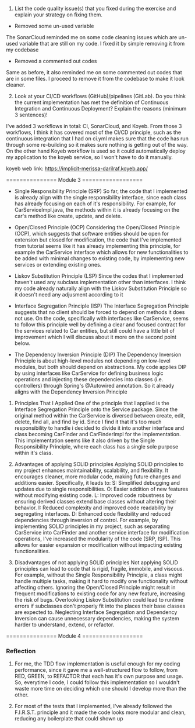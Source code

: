 1. List the code quality issue(s) that you fixed during the exercise and explain your strategy on fixing them.

- Removed some un-used variable

The SonarCloud reminded me on some code cleaning issues which are un-used variable that are still on my code.
I fixed it by simple removing it from my codebase

- Removed a commented out codes

Same as before, it also reminded me on some commented out codes that are in some files. I proceed to remove it from the codebase to make it look cleaner.

2. Look at your CI/CD workflows (GitHub)/pipelines (GitLab). Do you think the current implementation has met the definition of Continuous Integration and Continuous Deployment? Explain the reasons (minimum 3 sentences)!

I've added 3 workflows in total: CI, SonarCloud, and Koyeb.
From those 3 workflows, I think it has covered most of the CI/CD principle, such as the continuous
integration that I had on ci.yml makes sure that the code has run through some re-building so it makes sure nothing
is getting out of the way. On the other hand Koyeb workflow is used so it could automatically deploy my application
to the koyeb service, so I won't have to do it manually.

koyeb web link: https://implicit-merissa-darilraf.koyeb.app/

=============== Module 3 ==================

- Single Responsibility Principle (SRP)
  So far, the code that I implemented is already align with the single responsibility interface, since each class has already focusing on each of it's responsibility. For example, for CarServiceImpl.java, the methods within it is already focusing on the car's method like create, update, and delete.

- Open/Closed Principle (OCP)
  Considering the Open/Closed Principle (OCP), which suggests that software entities should be open for extension but closed for modification, the code that I've implemented from tutorial seems like it has already implementing this principle, for example the CarService interface which allows for new functionalities to be added with minimal changes to existing code, by implementing new services or extending existing ones.

- Liskov Substitution Principle (LSP)
  Since the codes that I implemented haven't used any subclass implementation other than interfaces. I think my code already naturally align with the Liskov Substitution Principle so it doesn't need any adjusment according to it

- Interface Segregation Principle (ISP)
  The Interface Segregation Principle suggests that no client should be forced to depend on methods it does not use. On the code, specifically with interfaces like CarService, seems to follow this principle well by defining a clear and focused contract for the services related to Car entities, but still could have a little bit of improvement which I will discuss about it more on the second point below.

- The Dependency Inversion Principle (DIP)
  The Dependency Inversion Principle is about high-level modules not depending on low-level modules, but both should depend on abstractions. My code applies DIP by using interfaces like CarService for defining business logic operations and injecting these dependencies into classes (i.e. controllers) through Spring's @Autowired annotation. So it already aligns with the Dependency Inversion Principle

1. Principles That I Applied
   One of the principle that I applied is the Interface Segregation Principle onto the Service package. Since the original method within the CarService is diversed between create, edit, delete, find all, and find by id. Since I find it that it's too much responsibility to handle i decided to divide it into another interface and class becoming CarFinder and CarFinderImpl for the implementation. This implementation seems like it also driven by the Single Responsibility Principle, where each class has a single sole purpose within it's class.

2. Advantages of applying SOLID principles
   Applying SOLID principles to my project enhances maintainability, scalability, and flexibility. It encourages cleaner, more modular code, making future changes and additions easier. Specifically, it leads to:
   S: Simplified debugging and updates due to single responsibilities.
   O: Easier addition of new features without modifying existing code.
   L: Improved code robustness by ensuring derived classes extend base classes without altering their behavior.
   I: Reduced complexity and improved code readability by segregating interfaces.
   D: Enhanced code flexibility and reduced dependencies through inversion of control.
   For example, by implementing SOLID principles in my project, such as separating CarService into CarFinder and another service interface for modification operations, I've increased the modularity of the code (SRP, ISP). This allows for easier expansion or modification without impacting existing functionalities.

3. Disadvantages of not applying SOLID principles
   Not applying SOLID principles can lead to code that is rigid, fragile, immobile, and viscous. For example, without the Single Responsibility Principle, a class might handle multiple tasks, making it hard to modify one functionality without affecting others. Ignoring the Open/Closed Principle might result in frequent modifications to existing code for any new feature, increasing the risk of bugs. Overlooking Liskov Substitution could lead to runtime errors if subclasses don't properly fit into the places their base classes are expected to. Neglecting Interface Segregation and Dependency Inversion can cause unnecessary dependencies, making the system harder to understand, extend, or refactor.

=============== Module 4 ==================

<h3> Reflection </h3>

1. For me, the TDD flow implementation is useful enough for my coding performance, since it gave me a well-structured flow to follow, from RED, GREEN, to REFACTOR that each has it's own purpose and usage. So, everytime I code, I could follow this implementation so I wouldn't waste more time on deciding which one should I develop more than the other.

2. For most of the tests that I implemented, I've already followed the F.I.R.S.T. principle and it made the code looks more modular and clean, reducing any boilerplate that could shown up
